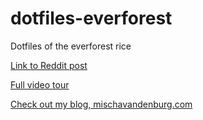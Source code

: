# dotfiles-everforest
Dotfiles of the everforest rice

[Link to Reddit post](https://www.reddit.com/r/unixporn/comments/xypd33/awesomewm_first_rice_everforest_on_arch_linux/?utm_source=share&utm_medium=web2x&context=3)

[Full video tour](https://www.youtube.com/watch?v=nTGLFW2cU54)

[Check out my blog, mischavandenburg.com](https://mischavandenburg.com)
